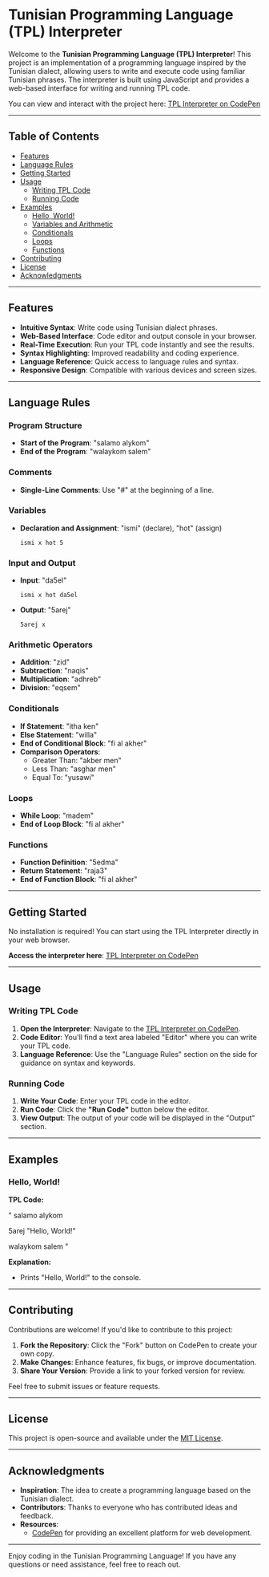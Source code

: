 # Tunisian Programming Language (TPL) Interpreter

Welcome to the **Tunisian Programming Language (TPL) Interpreter**! This project is an implementation of a programming language inspired by the Tunisian dialect, allowing users to write and execute code using familiar Tunisian phrases. The interpreter is built using JavaScript and provides a web-based interface for writing and running TPL code.

You can view and interact with the project here: [TPL Interpreter on CodePen](https://codepen.io/faresbrayek2/pen/rNXzVrP)

---

## Table of Contents

- [Features](#features)
- [Language Rules](#language-rules)
- [Getting Started](#getting-started)
- [Usage](#usage)
  - [Writing TPL Code](#writing-tpl-code)
  - [Running Code](#running-code)
- [Examples](#examples)
  - [Hello, World!](#hello-world)
  - [Variables and Arithmetic](#variables-and-arithmetic)
  - [Conditionals](#conditionals)
  - [Loops](#loops)
  - [Functions](#functions)
- [Contributing](#contributing)
- [License](#license)
- [Acknowledgments](#acknowledgments)

---

## Features

- **Intuitive Syntax**: Write code using Tunisian dialect phrases.
- **Web-Based Interface**: Code editor and output console in your browser.
- **Real-Time Execution**: Run your TPL code instantly and see the results.
- **Syntax Highlighting**: Improved readability and coding experience.
- **Language Reference**: Quick access to language rules and syntax.
- **Responsive Design**: Compatible with various devices and screen sizes.

---

## Language Rules

### Program Structure

- **Start of the Program**: "salamo alykom"
- **End of the Program**: "walaykom salem"

### Comments

- **Single-Line Comments**: Use "#" at the beginning of a line.

### Variables

- **Declaration and Assignment**: "ismi" (declare), "hot" (assign)
  ```
  ismi x hot 5
  ```

### Input and Output

- **Input**: "da5el"
  ```
  ismi x hot da5el
  ```
- **Output**: "5arej"
  ```
  5arej x
  ```

### Arithmetic Operators

- **Addition**: "zid"
- **Subtraction**: "naqis"
- **Multiplication**: "adhreb"
- **Division**: "eqsem"

### Conditionals

- **If Statement**: "itha ken"
- **Else Statement**: "willa"
- **End of Conditional Block**: "fi al akher"
- **Comparison Operators**:
  - Greater Than: "akber men"
  - Less Than: "asghar men"
  - Equal To: "yusawi"

### Loops

- **While Loop**: "madem"
- **End of Loop Block**: "fi al akher"

### Functions

- **Function Definition**: "5edma"
- **Return Statement**: "raja3"
- **End of Function Block**: "fi al akher"

---

## Getting Started

No installation is required! You can start using the TPL Interpreter directly in your web browser.

**Access the interpreter here**: [TPL Interpreter on CodePen](https://codepen.io/faresbrayek2/pen/rNXzVrP)

---

## Usage

### Writing TPL Code

1. **Open the Interpreter**: Navigate to the [TPL Interpreter on CodePen](https://codepen.io/faresbrayek2/pen/rNXzVrP).
2. **Code Editor**: You'll find a text area labeled "Editor" where you can write your TPL code.
3. **Language Reference**: Use the "Language Rules" section on the side for guidance on syntax and keywords.

### Running Code

1. **Write Your Code**: Enter your TPL code in the editor.
2. **Run Code**: Click the **"Run Code"** button below the editor.
3. **View Output**: The output of your code will be displayed in the "Output" section.

---

## Examples

### Hello, World!

**TPL Code:**

"
salamo alykom

5arej "Hello, World!"

walaykom salem
"

**Explanation:**

- Prints "Hello, World!" to the console.

---

## Contributing

Contributions are welcome! If you'd like to contribute to this project:

1. **Fork the Repository**: Click the "Fork" button on CodePen to create your own copy.
2. **Make Changes**: Enhance features, fix bugs, or improve documentation.
3. **Share Your Version**: Provide a link to your forked version for review.

Feel free to submit issues or feature requests.

---

## License

This project is open-source and available under the [MIT License](LICENSE).

---

## Acknowledgments

- **Inspiration**: The idea to create a programming language based on the Tunisian dialect.
- **Contributors**: Thanks to everyone who has contributed ideas and feedback.
- **Resources**:
  - [CodePen](https://codepen.io/) for providing an excellent platform for web development.

---

Enjoy coding in the Tunisian Programming Language! If you have any questions or need assistance, feel free to reach out.
